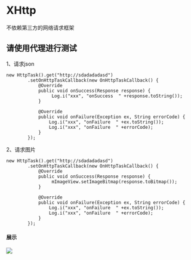 # XHttp
不依赖第三方的网络请求框架

 ## 请使用代理进行测试

  1、请求json

    new HttpTask().get("http://sdadadadasd")
            .setOnHttpTaskCallback(new OnHttpTaskCallback() {
                @Override
                public void onSuccess(Response response) {
                     Log.i("xxx", "onSuccess  " +response.toString());
                }

                @Override
                public void onFailure(Exception ex, String errorCode) {
                    Log.i("xxx", "onFailure  " +ex.toString());
                    Log.i("xxx", "onFailure  " +errorCode);
                }
            });
 2、请求图片

    new HttpTask().get("http://sdadadadasd")
            .setOnHttpTaskCallback(new OnHttpTaskCallback() {
                @Override
                public void onSuccess(Response response) {
                     mImageView.setImageBitmap(response.toBitmap());
                }

                @Override
                public void onFailure(Exception ex, String errorCode) {
                    Log.i("xxx", "onFailure  " +ex.toString());
                    Log.i("xxx", "onFailure  " +errorCode);
                }
            });

#### 展示
![](https://github.com/Xander1024/XHttp/blob/master/gif/3.gif)
